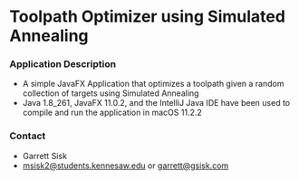 # Toolpath Optimizer using Simulated Annealing #



### Application Description ###

* A simple JavaFX Application that optimizes a toolpath given a random collection of targets using Simulated Annealing
* Java 1.8_261, JavaFX 11.0.2, and the IntelliJ Java IDE have been used to compile and run the application in macOS 11.2.2


### Contact ###

* Garrett Sisk
* [msisk2@students.kennesaw.edu](mailto:msisk2@students.kennesaw.edu) or [garrett@gsisk.com](mailto:garrett@gsisk.com)
